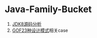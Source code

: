 # Java-Family-Bucket
1. [JDK8源码分析](https://github.com/lhj502819/Java-Family-Bucket/tree/main/jdk1.8-source-analysis)
2. [GOF23种设计模式](https://github.com/lhj502819/Java-Family-Bucket/tree/main/Design-Patterns)相关case